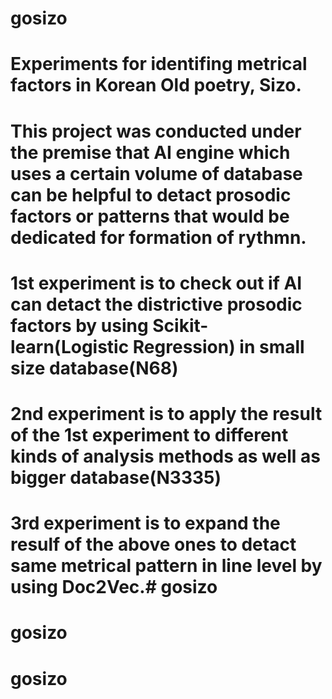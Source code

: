 # gosizo
# Experiments for identifing metrical factors in Korean Old poetry, Sizo.
# This project was conducted under the premise that AI engine which uses a certain volume of database can be helpful to detact prosodic factors or patterns that would be dedicated for formation of rythmn.
# 1st experiment is to check out if AI can detact the districtive prosodic factors by using Scikit-learn(Logistic Regression) in small size database(N68)
# 2nd experiment is to apply the result of the 1st experiment to different kinds of analysis methods as well as bigger database(N3335) 
# 3rd experiment is to expand the resulf of the above ones to detact same metrical pattern in line level by using Doc2Vec.# gosizo
# gosizo
# gosizo
